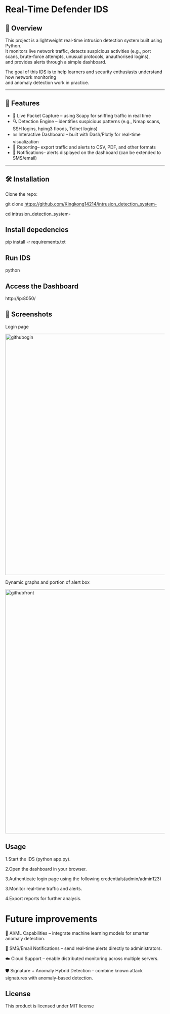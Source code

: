 # Real-Time Defender IDS

## 📌 Overview
This project is a lightweight real-time intrusion detection system built using Python.  
It monitors live network traffic, detects suspicious activities (e.g., port scans, brute-force attempts, unusual protocols, anauthorised logins),  
and provides alerts through a simple dashboard.

The goal of this IDS is to help learners and security enthusiasts understand how network monitoring  
and anomaly detection work in practice.

---

## 🚀 Features
- 📡 Live Packet Capture – using Scapy for sniffing traffic in real time  
- 🔍 Detection Engine – identifies suspicious patterns (e.g., Nmap scans, SSH logins, hping3 floods, Telnet logins)  
- 📊 Interactive Dashboard – built with Dash/Plotly for real-time visualization  
- 📑 Reporting– export traffic and alerts to CSV, PDF, and other formats  
- 🔔 Notifications– alerts displayed on the dashboard (can be extended to SMS/email)  

---

## 🛠️ Installation
Clone the repo:

git clone https://github.com/Kingkong14214/intrusion_detection_system-

cd intrusion_detection_system-



## Install depedencies
pip install -r requirements.txt

## Run IDS
python 

## Access the Dashboard
http://ip:8050/

## 📸 Screenshots
Login page

<img width="1298" height="759" alt="githubogin" src="https://github.com/user-attachments/assets/925c7fcd-1ac1-4d5d-bae3-b5a913284157" />

Dynamic graphs and portion of alert box

<img width="1320" height="768" alt="githubfront" src="https://github.com/user-attachments/assets/c91a471e-72f4-4928-a004-4b2ba929fcad" />

## Usage
1.Start the IDS (python app.py).

2.Open the dashboard in your browser.

3.Authenticate login page using the following credentials(admin/admin123)

3.Monitor real-time traffic and alerts.

4.Export reports for further analysis.

# Future improvements
🤖 AI/ML Capabilities – integrate machine learning models for smarter anomaly detection.

📱 SMS/Email Notifications – send real-time alerts directly to administrators.

☁️ Cloud Support – enable distributed monitoring across multiple servers.

🛡️ Signature + Anomaly Hybrid Detection – combine known attack signatures with anomaly-based detection.

## License
This product is licensed under MIT license






